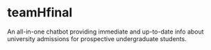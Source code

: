 # teamHfinal
An all-in-one chatbot providing immediate and up-to-date info about university admissions for prospective undergraduate students.
